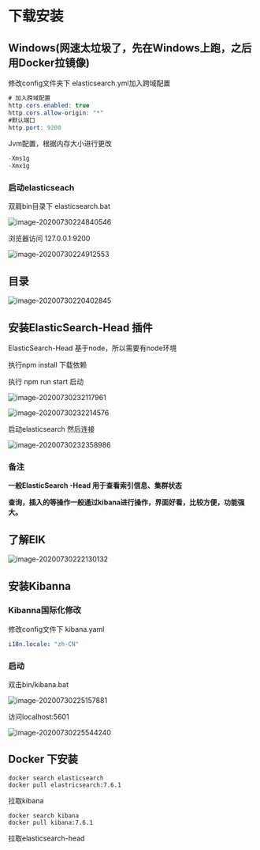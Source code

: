 # 下载安装

## Windows(网速太垃圾了，先在Windows上跑，之后用Docker拉镜像)

修改config文件夹下 elasticsearch.yml加入跨域配置

```java
# 加入跨域配置
http.cors.enabled: true
http.cors.allow-origin: "*"
#默认端口
http.port: 9200
```

Jvm配置，根据内存大小进行更改

```java
-Xms1g
-Xmx1g
```

### 启动elasticseach

双肩bin目录下 elasticsearch.bat

![image-20200730224840546](assets/image-20200730224840546.png)

浏览器访问 127.0.0.1:9200

![image-20200730224912553](assets/image-20200730224912553.png)



## 目录

![image-20200730220402845](assets/image-20200730220402845.png)

## 安装ElasticSearch-Head 插件

ElasticSearch-Head 基于node，所以需要有node环境

执行npm install 下载依赖

执行 npm run start 启动

![image-20200730232117961](assets/image-20200730232117961.png)

![image-20200730232214576](assets/image-20200730232214576.png)

启动elasticsearch 然后连接

![image-20200730232358986](assets/image-20200730232358986.png)

### 备注

**一般ElasticSearch -Head 用于查看索引信息、集群状态**

**查询，插入的等操作一般通过kibana进行操作，界面好看，比较方便，功能强大。**



## 了解ElK

![image-20200730222130132](assets/image-20200730222130132.png)



## 安装Kibanna

### Kibanna国际化修改

修改config文件下 kibana.yaml

```yaml
i18n.locale: "zh-CN"
```

### 启动

双击bin/kibana.bat

![image-20200730225157881](assets/image-20200730225157881.png)

访问localhost:5601

![image-20200730225544240](assets/image-20200730225544240.png)





## Docker 下安装

```
docker search elasticsearch
docker pull elastricsearch:7.6.1
```



拉取kibana

```
docker search kibana
docker pull kibana:7.6.1
```

拉取elasticsearch-head